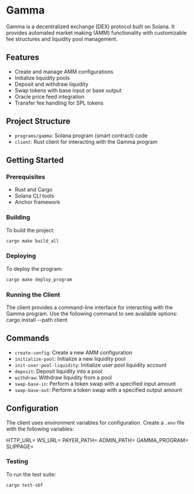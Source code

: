 # Gamma

Gamma is a decentralized exchange (DEX) protocol built on Solana. It provides automated market making (AMM) functionality with customizable fee structures and liquidity pool management.

## Features

- Create and manage AMM configurations
- Initialize liquidity pools
- Deposit and withdraw liquidity
- Swap tokens with base input or base output
- Oracle price feed integration
- Transfer fee handling for SPL tokens

## Project Structure

- `programs/gamma`: Solana program (smart contract) code
- `client`: Rust client for interacting with the Gamma program

## Getting Started

### Prerequisites

- Rust and Cargo
- Solana CLI tools
- Anchor framework

### Building

To build the project:
```bash
cargo make build_all
```

### Deploying

To deploy the program:
```bash
cargo make deploy_program
```

### Running the Client

The client provides a command-line interface for interacting with the Gamma program. Use the following command to see available options:
cargo install --path client

## Commands

- `create-config`: Create a new AMM configuration
- `initialize-pool`: Initialize a new liquidity pool
- `init-user-pool-liquidity`: Initialize user pool liquidity account
- `deposit`: Deposit liquidity into a pool
- `withdraw`: Withdraw liquidity from a pool
- `swap-base-in`: Perform a token swap with a specified input amount
- `swap-base-out`: Perform a token swap with a specified output amount

## Configuration

The client uses environment variables for configuration. Create a `.env` file with the following variables:

HTTP_URL=<Solana RPC URL>
WS_URL=<Solana WebSocket URL>
PAYER_PATH=<Path to payer keypair>
ADMIN_PATH=<Path to admin keypair>
GAMMA_PROGRAM=<Gamma program ID>
SLIPPAGE=<Default slippage percentage>


### Testing

To run the test suite:
```bash
cargo test-sbf
```